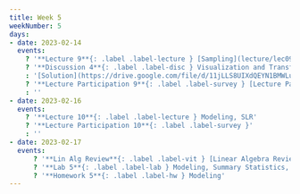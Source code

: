 ```yaml
---
title: Week 5
weekNumber: 5
days:
- date: 2023-02-14
  events:
    ? '**Lecture 9**{: .label .label-lecture } [Sampling](lecture/lec09)'
    ? '**Discussion 4**{: .label .label-disc } Visualization and Transformation [worksheet](https://drive.google.com/file/d/1BbVys9Rk-W_rt8g3zgB1QxVd7ZP5CdnM/view?usp=sharing), [worksheet notebook](https://data100.datahub.berkeley.edu/hub/user-redirect/git-pull?repo=https%3A%2F%2Fgithub.com%2FDS-100%2Fsp23&branch=main&urlpath=lab%2Ftree%2Fsp23%2Fdisc%2Fdisc04%2Fdisc04_coding_exercises.ipynb)' 
    : '[Solution](https://drive.google.com/file/d/11jLLS8UIXdQEYN1BMWLu4U-lcvF3vNs7/view?usp=sharing)'
    ? '**Lecture Participation 9**{: .label .label-survey } [Lecture Participation 9](https://app.sli.do/event/4bKEgUKihiZu9b5XzFuHCt/embed/polls/01aec668-0139-4a90-9923-c455ad29d20b)'
    : ''
- date: 2023-02-16
  events:
    ? '**Lecture 10**{: .label .label-lecture } Modeling, SLR'
    ? '**Lecture Participation 10**{: .label .label-survey }'
    : ''
- date: 2023-02-17
  events:
      ? '**Lin Alg Review**{: .label .label-vit } [Linear Algebra Review #2](https://edstem.org/us/courses/33744/discussion/2581425)'
      ? '**Lab 5**{: .label .label-lab } Modeling, Summary Statistics, and Loss Functions'
      ? '**Homework 5**{: .label .label-hw } Modeling'
---
```


